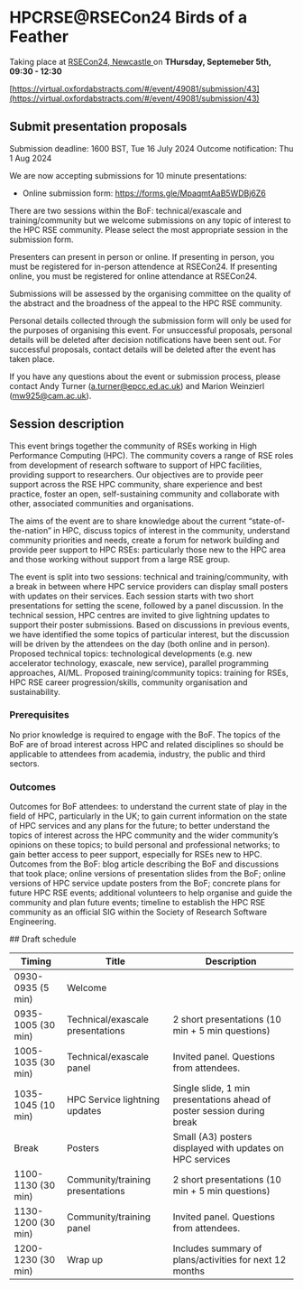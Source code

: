 # HPCRSE@RSECon24 Birds of a Feather

Taking place at [RSECon24, Newcastle ](https://rsecon24.society-rse.org/) on **THursday, Septemeber 5th, 09:30 - 12:30**

[https://virtual.oxfordabstracts.com/#/event/49081/submission/43](https://virtual.oxfordabstracts.com/#/event/49081/submission/43)

## Submit presentation proposals

Submission deadline: 1600 BST, Tue 16 July 2024
Outcome notification: Thu 1 Aug 2024

We are now accepting submissions for 10 minute presentations:

- Online submission form: https://forms.gle/MpaqmtAaB5WDBj6Z6

There are two sessions within the BoF: technical/exascale and training/community but we welcome submissions on any topic of interest to the HPC RSE community. Please select the most appropriate session in the submission form.

Presenters can present in person or online. If presenting in person, you must be registered for in-person attendence at RSECon24. If presenting online, you must be registered for online attendance at RSECon24.

Submissions will be assessed by the organising committee on the quality of the abstract and the broadness of the appeal to the HPC RSE community.

Personal details collected through the submission form will only be used for the purposes of organising this event. For unsuccessful proposals, personal details will be deleted after decision notifications have been sent out. For successful proposals, contact details will be deleted after the event has taken place.

If you have any questions about the event or submission process, please contact Andy Turner (a.turner@epcc.ed.ac.uk) and Marion Weinzierl (mw925@cam.ac.uk).

## Session description

This event brings together the community of RSEs working in High Performance Computing (HPC). The community covers a range of RSE roles from development of research software to support of HPC facilities, providing support to researchers. Our objectives are to provide peer support across the RSE HPC community, share experience and best practice, foster an open, self-sustaining community and collaborate with other, associated communities and organisations.

The aims of the event are to share knowledge about the current “state-of-the-nation” in HPC, discuss topics of interest in the community, understand community priorities and needs, create a forum for network building and provide peer support to HPC RSEs: particularly those new to the HPC area and those working without support from a large RSE group.

The event is split into two sessions: technical and training/community, with a break in between where HPC service providers can display small posters with updates on their services. Each session starts with two short presentations for setting the scene, followed by a panel discussion. In the technical session, HPC centres are invited to give lightning updates to support their poster submissions. Based on discussions in previous events, we have identified the some topics of particular interest, but the discussion will be driven by the attendees on the day (both online and in person). Proposed technical topics: technological developments (e.g. new accelerator technology, exascale, new service), parallel programming approaches, AI/ML. Proposed training/community topics: training for RSEs, HPC RSE career progression/skills, community organisation and sustainability.

### Prerequisites

No prior knowledge is required to engage with the BoF. The topics of the BoF are of broad interest across HPC and related disciplines so should be applicable to attendees from academia, industry, the public and third sectors.

### Outcomes

Outcomes for BoF attendees: to understand the current state of play in the field of HPC, particularly in the UK; to gain current information on the state of HPC services and any plans for the future; to better understand the topics of interest across the HPC community and the wider community’s opinions on these topics; to build personal and professional networks; to gain better access to peer support, especially for RSEs new to HPC. Outcomes from the BoF: blog article describing the BoF and discussions that took place; online versions of presentation slides from the BoF; online versions of HPC service update posters from the BoF; concrete plans for future HPC RSE events; additional volunteers to help organise and guide the community and plan future events; timeline to establish the HPC RSE community as an official SIG within the Society of Research Software Engineering.

## Draft schedule

|   Timing   |   Title   |   Description   |
| --- | --- | --- |
|   0930-0935 (5 min)   |   Welcome   |     |
|   0935-1005 (30 min)   |   Technical/exascale presentations   |   2 short presentations (10 min + 5 min questions)   |
|   1005-1035 (30 min)   |   Technical/exascale panel   |   Invited panel. Questions from attendees.   |
|   1035-1045 (10 min)   |   HPC Service lightning updates   |   Single slide, 1 min presentations ahead of poster session during break    |
|   Break   |   Posters   |   Small (A3) posters displayed with updates on HPC services   |
|   1100-1130 (30 min)   |   Community/training presentations   |   2 short presentations (10 min + 5 min questions)   |
|   1130-1200 (30 min)   |   Community/training panel   |   Invited panel. Questions from attendees.    |
|   1200-1230 (30 min)   |   Wrap up   |   Includes summary of plans/activities for next 12 months   |
